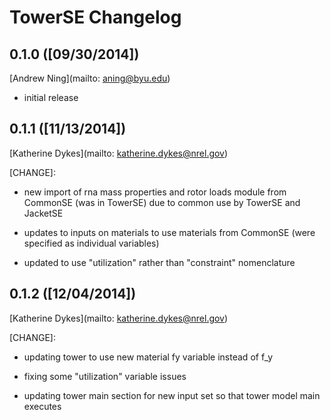 # TowerSE Changelog

## 0.1.0 ([09/30/2014])

[Andrew Ning](mailto: aning@byu.edu)

- initial release

## 0.1.1 ([11/13/2014])

[Katherine Dykes](mailto: katherine.dykes@nrel.gov)

[CHANGE]:

- new import of rna mass properties and rotor loads module from CommonSE (was in TowerSE) due to common use by TowerSE and JacketSE

- updates to inputs on materials to use materials from CommonSE (were specified as individual variables)

- updated to use "utilization" rather than "constraint" nomenclature

## 0.1.2 ([12/04/2014])


[Katherine Dykes](mailto: katherine.dykes@nrel.gov)

[CHANGE]:

- updating tower to use new material fy variable instead of f_y

- fixing some "utilization" variable issues

- updating tower main section for new input set so that tower model main executes